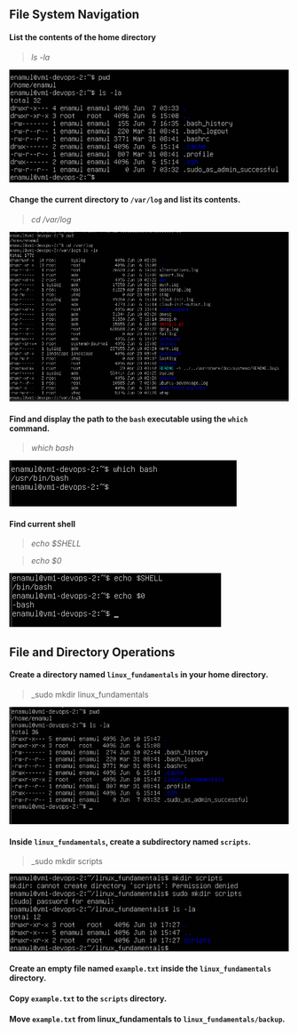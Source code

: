 ## File System Navigation

#### List the contents of the home directory

>_ls -la_

![](screenshots/list.png)

#### Change the current directory to `/var/log` and list its contents.

>_cd /var/log_

![](screenshots/directorychange.png)

#### Find and display the path to the `bash` executable using the `which` command.

>_which bash_

![](screenshots/which.png)

#### Find current shell

>_echo $SHELL_

>_echo $0_

![](screenshots/currentshell.png)


## File and Directory Operations

#### Create a directory named `linux_fundamentals` in your home directory.

>_sudo mkdir linux_fundamentals

![](screenshots/linux_fundamentals.png)

#### Inside `linux_fundamentals`, create a subdirectory named `scripts`.

>_sudo mkdir scripts

![](screenshots/subdirectory.png)

#### Create an empty file named `example.txt` inside the `linux_fundamentals` directory.

#### Copy `example.txt` to the `scripts` directory.

#### Move `example.txt` from linux_fundamentals to `linux_fundamentals/backup`.
